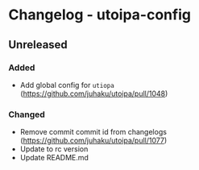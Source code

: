 # Changelog - utoipa-config

## Unreleased

### Added

* Add global config for `utiopa` (https://github.com/juhaku/utoipa/pull/1048)

### Changed

* Remove commit commit id from changelogs (https://github.com/juhaku/utoipa/pull/1077)
* Update to rc version
* Update README.md


